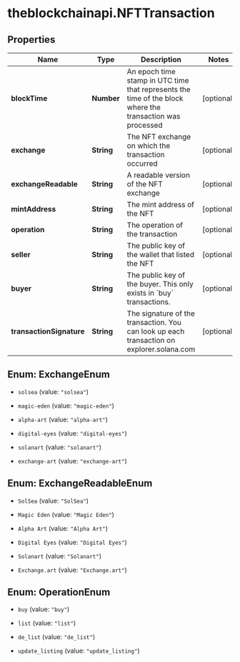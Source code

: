 # theblockchainapi.NFTTransaction

## Properties

Name | Type | Description | Notes
------------ | ------------- | ------------- | -------------
**blockTime** | **Number** | An epoch time stamp in UTC time that represents the time of the block where the transaction was processed  | [optional] 
**exchange** | **String** | The NFT exchange on which the transaction occurred | [optional] 
**exchangeReadable** | **String** | A readable version of the NFT exchange | [optional] 
**mintAddress** | **String** | The mint address of the NFT  | [optional] 
**operation** | **String** | The operation of the transaction | [optional] 
**seller** | **String** | The public key of the wallet that listed the NFT | [optional] 
**buyer** | **String** | The public key of the buyer. This only exists in &#x60;buy&#x60; transactions.  | [optional] 
**transactionSignature** | **String** | The signature of the transaction. You can look up each transaction on explorer.solana.com  | [optional] 



## Enum: ExchangeEnum


* `solsea` (value: `"solsea"`)

* `magic-eden` (value: `"magic-eden"`)

* `alpha-art` (value: `"alpha-art"`)

* `digital-eyes` (value: `"digital-eyes"`)

* `solanart` (value: `"solanart"`)

* `exchange-art` (value: `"exchange-art"`)





## Enum: ExchangeReadableEnum


* `SolSea` (value: `"SolSea"`)

* `Magic Eden` (value: `"Magic Eden"`)

* `Alpha Art` (value: `"Alpha Art"`)

* `Digital Eyes` (value: `"Digital Eyes"`)

* `Solanart` (value: `"Solanart"`)

* `Exchange.art` (value: `"Exchange.art"`)





## Enum: OperationEnum


* `buy` (value: `"buy"`)

* `list` (value: `"list"`)

* `de_list` (value: `"de_list"`)

* `update_listing` (value: `"update_listing"`)




